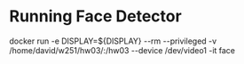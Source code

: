 # Running Face Detector
docker run -e DISPLAY=${DISPLAY} --rm --privileged -v /home/david/w251/hw03/:/hw03 --device /dev/video1 -it face

